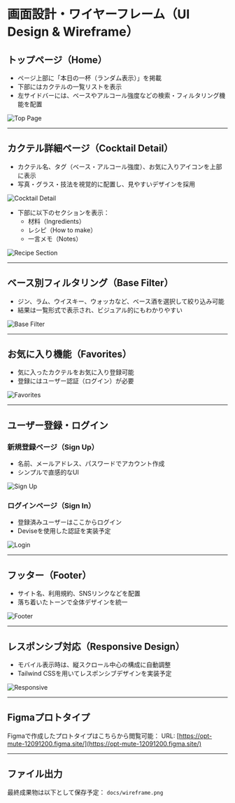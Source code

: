 # 画面設計・ワイヤーフレーム（UI Design & Wireframe）

## トップページ（Home）
- ページ上部に「本日の一杯（ランダム表示）」を掲載
- 下部にはカクテルの一覧リストを表示
- 左サイドバーには、ベースやアルコール強度などの検索・フィルタリング機能を配置

![Top Page](https://github.com/user-attachments/assets/65fdcb05-6be0-4a44-a582-90d8c7d0b7a6)

---

## カクテル詳細ページ（Cocktail Detail）
- カクテル名、タグ（ベース・アルコール強度）、お気に入りアイコンを上部に表示
- 写真・グラス・技法を視覚的に配置し、見やすいデザインを採用

![Cocktail Detail](https://github.com/user-attachments/assets/1d39cc7d-f6bc0-4837-9742-7b9e97346416)

- 下部に以下のセクションを表示：
  - 材料（Ingredients）
  - レシピ（How to make）
  - 一言メモ（Notes）

![Recipe Section](https://github.com/user-attachments/assets/a1c1ac2a-6334-4245-a552-22c1f5cfccfa)

---

## ベース別フィルタリング（Base Filter）
- ジン、ラム、ウイスキー、ウォッカなど、ベース酒を選択して絞り込み可能
- 結果は一覧形式で表示され、ビジュアル的にもわかりやすい

![Base Filter](https://github.com/user-attachments/assets/d6694896-b305-4479-8cce-2cbaf6aee446)

---

## お気に入り機能（Favorites）
- 気に入ったカクテルをお気に入り登録可能
- 登録にはユーザー認証（ログイン）が必要

![Favorites](https://github.com/user-attachments/assets/072d9342-9c3f-42ea-82e8-71767e34606c)

---

## ユーザー登録・ログイン

### 新規登録ページ（Sign Up）
- 名前、メールアドレス、パスワードでアカウント作成
- シンプルで直感的なUI

![Sign Up](https://github.com/user-attachments/assets/f92d0aad-fa72-42fb-a28d-10fe8f4a44ee)

### ログインページ（Sign In）
- 登録済みユーザーはここからログイン
- Deviseを使用した認証を実装予定

![Login](https://github.com/user-attachments/assets/4dec9f75-2747-46a6-88a3-9d13fdec0ba1)

---

## フッター（Footer）
- サイト名、利用規約、SNSリンクなどを配置
- 落ち着いたトーンで全体デザインを統一

![Footer](https://github.com/user-attachments/assets/17b9f0f1-cbcd-4727-b07b-86ee1629a9b3)

---

## レスポンシブ対応（Responsive Design）
- モバイル表示時は、縦スクロール中心の構成に自動調整
- Tailwind CSSを用いてレスポンシブデザインを実装予定

![Responsive](https://github.com/user-attachments/assets/41105c98-796d-4094-b1d4-d5952f133aae)

---

## Figmaプロトタイプ
Figmaで作成したプロトタイプはこちらから閲覧可能：
URL: [https://opt-mute-12091200.figma.site/](https://opt-mute-12091200.figma.site/)

---

## ファイル出力
最終成果物は以下として保存予定：
`docs/wireframe.png`
